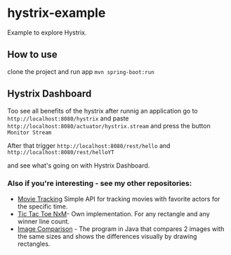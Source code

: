 # hystrix-example
Example to explore Hystrix.

## How to use
clone the project and run app `mvn spring-boot:run`


## Hystrix Dashboard
Too see all benefits of the hystrix after runnig an application go to `http://localhost:8080/hystrix` 
and paste `http://localhost:8080/actuator/hystrix.stream` and press the button `Monitor Stream`

After that trigger `http://localhost:8080/rest/hello`
and `http://localhost:8080/rest/helloYT`

and see what's going on with Hystrix Dashboard.

### Also if you're interesting - see my other repositories: 
* [Movie Tracking](https://github.com/romankh3/movietracking) Simple API for tracking movies with favorite actors for the specific time.
* [Tic Tac Toe NxM](https://github.com/romankh3/tictactoe)- Own implementation. For any rectangle and any winner line count. 
* [Image Comparison](https://github.com/romankh3/image-comparison) - The program in Java that compares 2 images with the same sizes and shows the differences visually by drawing rectangles.

